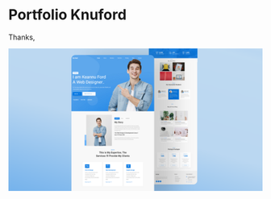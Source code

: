 # Portfolio Knuford


Thanks,


![Portfolio knuford](https://github.com/SudaisDeveloper/Personal-Profile/blob/f70f03bd045b9ae590bbf49dee73c609fed6ad4b/Portfolio-1%20knuford/preview.png)
